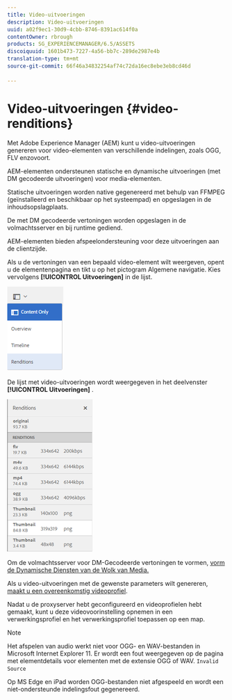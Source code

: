 ```yaml
---
title: Video-uitvoeringen
description: Video-uitvoeringen
uuid: a02f9ec1-30d9-4cbb-8746-8391ac614f0a
contentOwner: rbrough
products: SG_EXPERIENCEMANAGER/6.5/ASSETS
discoiquuid: 1601b473-7227-4a56-bb7c-289de2987e4b
translation-type: tm+mt
source-git-commit: 66f46a34832254af74c72da16ec8ebe3eb8cd46d

---
```



# Video-uitvoeringen {#video-renditions}

Met Adobe Experience Manager (AEM) kunt u video-uitvoeringen genereren voor video-elementen van verschillende indelingen, zoals OGG, FLV enzovoort.

AEM-elementen ondersteunen statische en dynamische uitvoeringen (met DM gecodeerde uitvoeringen) voor media-elementen.

Statische uitvoeringen worden native gegenereerd met behulp van FFMPEG (geïnstalleerd en beschikbaar op het systeempad) en opgeslagen in de inhoudsopslagplaats.

De met DM gecodeerde vertoningen worden opgeslagen in de volmachtsserver en bij runtime gediend.

AEM-elementen bieden afspeelondersteuning voor deze uitvoeringen aan de clientzijde.

Als u de vertoningen van een bepaald video-element wilt weergeven, opent u de elementenpagina en tikt u op het pictogram Algemene navigatie. Kies vervolgens **[!UICONTROL Uitvoeringen]** in de lijst.

![chlimage_1-478](assets/chlimage_1-478.png)

De lijst met video-uitvoeringen wordt weergegeven in het deelvenster **[!UICONTROL Uitvoeringen]** .

![chlimage_1-479](assets/chlimage_1-479.png)

Om de volmachtsserver voor DM-Gecodeerde vertoningen te vormen, [vorm de Dynamische Diensten van de Wolk van Media.](config-dynamic.md)

Als u video-uitvoeringen met de gewenste parameters wilt genereren, [maakt u een overeenkomstig videoprofiel](video-profiles.md).

Nadat u de proxyserver hebt geconfigureerd en videoprofielen hebt gemaakt, kunt u deze videovoorinstelling opnemen in een verwerkingsprofiel en het verwerkingsprofiel toepassen op een map.

>[!NOTE]
>
>Het afspelen van audio werkt niet voor OGG- en WAV-bestanden in Microsoft Internet Explorer 11. Er wordt een fout weergegeven op de pagina met elementdetails voor elementen met de extensie OGG of WAV. `Invalid Source`
>
>Op MS Edge en iPad worden OGG-bestanden niet afgespeeld en wordt een niet-ondersteunde indelingsfout gegenereerd.
